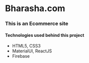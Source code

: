 <h1>Bharasha.com</h1>
<h3>This is an Ecommerce site</h3>
<h4>Technologies used behind this project</h4>
<ul>
  <li>HTML5, CSS3</li>
  <li>MaterialUI, ReactJS</li>
  <li>Firebase</li>
</ul>
